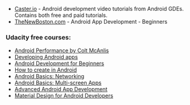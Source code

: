 - [Caster.io](https://caster.io/) - Android development video tutorials from Android GDEs. Contains both free and paid tutorials.
- [TheNewBoston.com](https://thenewboston.com/videos.php?cat=278) - Android App Development - Beginners

### Udacity free courses:

- [Android Performance by Colt McAnlis](https://classroom.udacity.com/courses/ud825/)
- [Developing Android apps](https://classroom.udacity.com/courses/ud853)
- [Android Development for Beginners](https://www.udacity.com/course/android-development-for-beginners--ud837)
- [How to create <anything> in Android](https://www.udacity.com/course/how-to-create-anything-in-android--ud802)
- [Android Basics: Networking](https://www.udacity.com/course/android-basics-networking--ud843)
- [Android Basics: Multi-screen Apps](https://www.udacity.com/course/android-basics-multi-screen-apps--ud839)
- [Advanced Android App Development](https://www.udacity.com/course/advanced-android-app-development--ud855)
- [Material Design for Android Developers](https://www.udacity.com/course/material-design-for-android-developers--ud862)